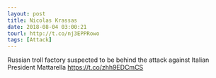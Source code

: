 ```yaml
---
layout: post
title: Nicolas Krassas
date: 2018-08-04 03:00:21
tourl: http://t.co/nj3EPPRowo
tags: [Attack]
---
```

Russian troll factory suspected to be behind the attack against Italian President Mattarella https://t.co/zhh9EDCmCS